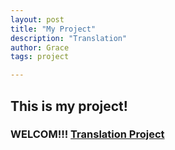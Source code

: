 ```yaml
---
layout: post
title: "My Project"
description: "Translation"
author: Grace
tags: project

---
```


## This is my project! 

### WELCOM!!! [Translation Project](https://pan.baidu.com/s/191xNZss27Ekp9eZnAmxlog)

```


```



